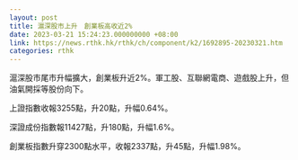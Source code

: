 ```yaml
---
layout: post
title: 滬深股市上升　創業板高收近2%
date: 2023-03-21 15:24:23.000000000 +08:00
link: https://news.rthk.hk/rthk/ch/component/k2/1692895-20230321.htm
categories: rthk
---
```


滬深股市尾市升幅擴大，創業板升近2%。軍工股、互聯網電商、遊戲股上升，但油氣開採等股份向下。

上證指數收報3255點，升20點，升幅0.64%。

深證成份指數報11427點，升180點，升幅1.6%。

創業板指數升穿2300點水平，收報2337點，升45點，升幅1.98%。
